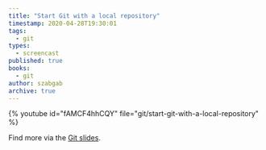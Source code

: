 ```yaml
---
title: "Start Git with a local repository"
timestamp: 2020-04-28T19:30:01
tags:
  - git
types:
  - screencast
published: true
books:
  - git
author: szabgab
archive: true
---
```



{% youtube id="fAMCF4hhCQY" file="git/start-git-with-a-local-repository" %}

Find more via the [Git slides](https://code-maven.com/slides/).

